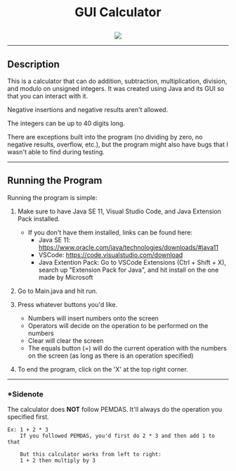 
# <p align="center">GUI Calculator</p>
   
<p align="center">
  <img src="https://user-images.githubusercontent.com/80555925/192124043-2cccf40d-8896-4bfa-a9b6-d25d43571787.PNG">
</p>

-------------------------------------------------------------------------------------------------------------------------------
## Description
This is a calculator that can do addition, subtraction, multiplication, division, and modulo on unsigned integers. It was created using Java and its GUI so that you can interact with it.

Negative insertions and negative results aren't allowed.

The integers can be up to 40 digits long.

There are exceptions built into the program (no dividing by zero, no negative results, overflow, etc.), but the program might also have bugs that I wasn't able to find during testing.

--------------------------------------------------------------------------------------------------------------------------------
## Running the Program

Running the program is simple:
1. Make sure to have Java SE 11, Visual Studio Code, and Java Extension Pack installed.
   - If you don't have them installed, links can be found here:
      - Java SE 11: https://www.oracle.com/java/technologies/downloads/#java11 
      - VSCode: https://code.visualstudio.com/download
      - Java Extention Pack: Go to VSCode Extensions (Ctrl + Shift + X), search up "Extension Pack for Java", and hit install on the one made by Microsoft
2. Go to Main.java and hit run.
3. Press whatever buttons you'd like. 
    - Numbers will insert numbers onto the screen
    - Operators will decide on the operation to be performed on the numbers
    - Clear will clear the screen
    - The equals button (=) will do the current operation with the numbers on the screen (as long as there is an operation specified)
    
4. To end the program, click on the 'X' at the top right corner.
--------------------------------------------------------------------------------------------------------------------------------
### *Sidenote
The calculator does **NOT** follow PEMDAS. It'll always do the operation you specified first.

    Ex: 1 + 2 * 3
        If you followed PEMDAS, you'd first do 2 * 3 and then add 1 to that
        
        But this calculator works from left to right:
        1 + 2 then multiply by 3
        
